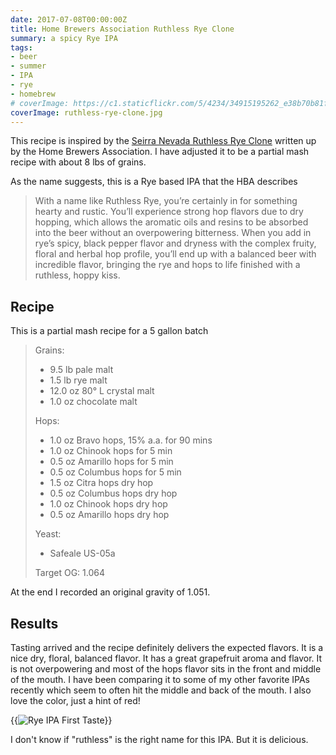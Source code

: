 ```yaml
---
date: 2017-07-08T00:00:00Z
title: Home Brewers Association Ruthless Rye Clone
summary: a spicy Rye IPA
tags:
- beer
- summer
- IPA
- rye
- homebrew
# coverImage: https://c1.staticflickr.com/5/4234/34915195262_e38b70b81f_z.jpg
coverImage: ruthless-rye-clone.jpg
---
```


This recipe is inspired by the [Seirra Nevada Ruthless Rye Clone](https://www.homebrewersassociation.org/homebrew-recipe/sierra-nevada-ruthless-rye-clone/) written up by the Home Brewers Association.  I have adjusted it to be a partial mash recipe with about 8 lbs of grains.

<!--more-->

As the name suggests, this is a Rye based IPA that the HBA describes

>With a name like Ruthless Rye, you’re certainly in for something hearty and rustic. You’ll experience strong hop flavors due to dry hopping, which allows the aromatic oils and resins to be absorbed into the beer without an overpowering bitterness. When you add in rye’s spicy, black pepper flavor and dryness with the complex fruity, floral and herbal hop profile, you’ll end up with a balanced beer with incredible flavor, bringing the rye and hops to life finished with a ruthless, hoppy kiss.

## Recipe
This is a partial mash recipe for a 5 gallon batch

> Grains:
>
> - 9.5 lb pale malt
> - 1.5 lb rye malt
> - 12.0 oz 80° L crystal malt
> - 1.0 oz chocolate malt
>
> Hops:
>
> - 1.0 oz Bravo hops, 15% a.a. for 90 mins
> - 1.0 oz Chinook hops for 5 min
> - 0.5 oz Amarillo hops for 5 min
> - 0.5 oz Columbus hops for 5 min
> - 1.5 oz Citra hops dry hop
> - 0.5 oz Columbus hops dry hop
> - 1.0 oz Chinook hops dry hop
> - 0.5 oz Amarillo hops dry hop
>
> Yeast:
>
> - Safeale US-05a
>
> Target OG: 1.064


At the end I recorded an original gravity of 1.051.

## Results
Tasting arrived and the recipe definitely delivers the expected flavors. It is a nice dry, floral, balanced flavor.  It has a great grapefruit aroma and flavor.  It is not overpowering and most of the hops flavor sits in the front and middle of the mouth.  I have been comparing it to some of my other favorite IPAs recently which seem to often hit the middle and back of the mouth. I also love the color, just a hint of red!

{{<image src="first-taste.jpg" title="Rye IPA First Taste">}}

I don't know if "ruthless" is the right name for this IPA.  But it is delicious.
